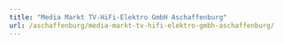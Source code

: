 ```yaml
---
title: "Media Markt TV-HiFi-Elektro GmbH Aschaffenburg"
url: /aschaffenburg/media-markt-tv-hifi-elektro-gmbh-aschaffenburg/
---
```

